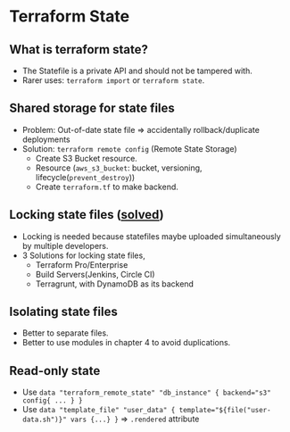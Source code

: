 # Terraform State
## What is terraform state?
- The Statefile is a private API and should not be tampered with.
- Rarer uses: `terraform import` or `terraform state`.
## Shared storage for state files
- Problem: Out-of-date state file => accidentally rollback/duplicate deployments
- Solution: `terraform remote config` (Remote State Storage)
    - Create S3 Bucket resource.
    - Resource (`aws_s3_bucket`: bucket, versioning, lifecycle(`prevent_destroy`))
    - Create `terraform.tf` to make backend.
## Locking state files ([solved](https://www.terraform.io/docs/language/state/locking.html))
- Locking is needed because statefiles maybe uploaded simultaneously
by multiple developers.
- 3 Solutions for locking state files,
    - Terraform Pro/Enterprise
    - Build Servers(Jenkins, Circle CI)
    - Terragrunt, with DynamoDB as its backend
## Isolating state files
- Better to separate files.
- Better to use modules in chapter 4 to avoid duplications.
## Read-only state
- Use `data "terraform_remote_state" "db_instance" { backend="s3" config{ ... } }`
- Use `data "template_file" "user_data" { template="${file("user-data.sh")}" vars {...} }` => `.rendered` attribute
